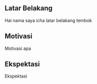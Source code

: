[//]: # (Ceritakan sedikit tentang latar belakangmu seperti pendidikan terakhir atau pekerjaan sebelumnya)
## Latar Belakang
Hai nama saya icha latar belakang tembok

[//]: # (Motivasi apa yang mendorongmu untuk ikut program coding bootcamp di Hacktiv8?)
## Motivasi

Motivasi apa

[//]: # (Beri tahu kami, apa yang ingin kamu dapatkan di Hacktiv8 dan apa yang ingin kamu capai setelah lulus dari sini?)
## Ekspektasi

Ekspektasi

[//]: # (Apakah ada hal lain yang ingin disampaikan? Bila ada, kamu bebas untuk menuliskannya)
